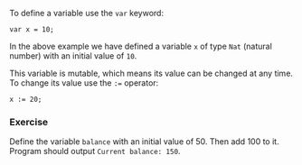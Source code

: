 To define a variable use the `var` keyword:

```motoko
var x = 10;
```

In the above example we have defined a variable `x` of type `Nat` (natural number) with an
initial value of `10`.

This variable is mutable, which means its value can be changed at any time. To change its value
use the `:=` operator:

```motoko
x := 20;
```

### Exercise

Define the variable `balance` with an initial value of 50. Then add 100 to it. Program should output
`Current balance: 150`.
